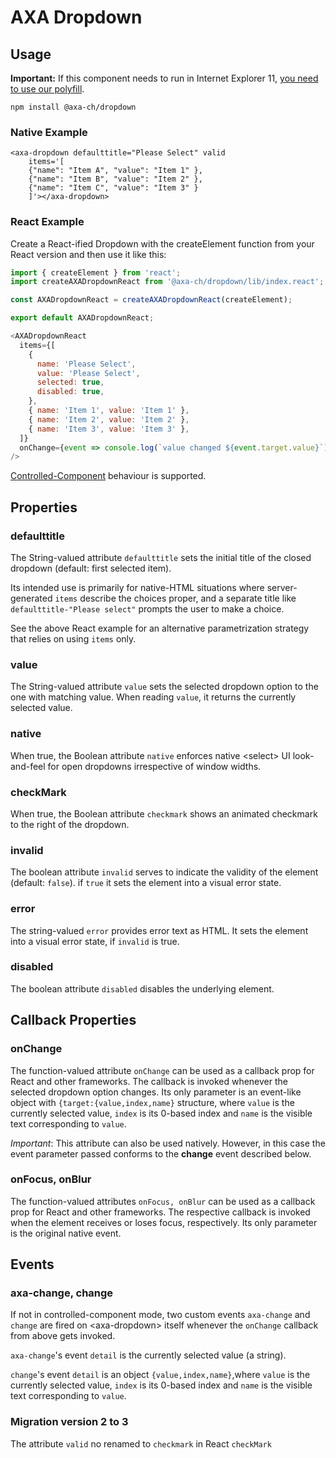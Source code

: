 # AXA Dropdown

## Usage

**Important:** If this component needs to run in Internet Explorer 11, [you need to use our polyfill](https://github.com/axa-ch/patterns-library/tree/develop/src/components/05-utils/polyfill).

`npm install @axa-ch/dropdown`

### Native Example

```
<axa-dropdown defaulttitle="Please Select" valid
    items='[
    {"name": "Item A", "value": "Item 1" },
    {"name": "Item B", "value": "Item 2" },
    {"name": "Item C", "value": "Item 3" }
    ]'></axa-dropdown>
```

### React Example

Create a React-ified Dropdown with the createElement function from your React version and then use it like this:

```js
import { createElement } from 'react';
import createAXADropdownReact from '@axa-ch/dropdown/lib/index.react';

const AXADropdownReact = createAXADropdownReact(createElement);

export default AXADropdownReact;
```

```js
<AXADropdownReact
  items={[
    {
      name: 'Please Select',
      value: 'Please Select',
      selected: true,
      disabled: true,
    },
    { name: 'Item 1', value: 'Item 1' },
    { name: 'Item 2', value: 'Item 2' },
    { name: 'Item 3', value: 'Item 3' },
  ]}
  onChange={event => console.log(`value changed ${event.target.value}`)}
/>
```

[Controlled-Component](https://reactjs.org/docs/forms.html#the-select-tag) behaviour is supported.

## Properties

### defaulttitle

The String-valued attribute `defaulttitle` sets the initial title of the closed dropdown (default: first selected item).

Its intended use is primarily for native-HTML situations where server-generated `items` describe the choices proper,
and a separate title like `defaulttitle-"Please select"` prompts the user to make a choice.

See the above React example for an alternative parametrization strategy that relies on using `items` only.

### value

The String-valued attribute `value` sets the selected dropdown option to the one with matching value.
When reading `value`, it returns the currently selected value.

### native

When true, the Boolean attribute `native` enforces native &lt;select&gt; UI look-and-feel for open dropdowns irrespective of
window widths.

### checkMark

When true, the Boolean attribute `checkmark` shows an animated checkmark to the right of the dropdown.

### invalid

The boolean attribute `invalid` serves to indicate the validity of the element (default: `false`). if `true` it sets the element into a visual error state.

### error

The string-valued `error` provides error text as HTML. It sets the element into a visual error state, if `invalid` is true.

### disabled

The boolean attribute `disabled` disables the underlying element.

## Callback Properties

### onChange

The function-valued attribute `onChange` can be used as a callback prop for React and other frameworks. The callback is invoked whenever
the selected dropdown option changes. Its only parameter is an event-like object with `{target:{value,index,name}` structure, where `value` is
the currently selected value, `index` is its 0-based index and `name` is the visible text corresponding to `value`.

_Important_: This attribute can also be used natively. However, in this case the event parameter passed conforms to the **change** event described below.

### onFocus, onBlur

The function-valued attributes `onFocus, onBlur` can be used as a callback prop for React and other frameworks. The respective callback is invoked when the element receives or loses focus, respectively. Its only parameter is the original native event.

## Events

### axa-change, change

If not in controlled-component mode, two custom events `axa-change` and `change` are fired on &lt;axa-dropdown&gt; itself whenever the `onChange` callback from above gets invoked.

`axa-change`'s event `detail` is the currently selected value (a string).

`change`'s event `detail` is an object `{value,index,name}`,where `value` is the currently selected value, `index` is its 0-based index and `name` is the visible text corresponding to `value`.

### Migration version 2 to 3

The attribute `valid` no renamed to `checkmark` in React `checkMark`
